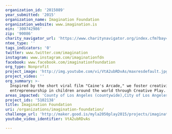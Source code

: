 ```yaml
---
organization_id: '2015089'
year_submitted: '2015'
organization_name: Imagination Foundation
organization_website: www.imagination.is
ein: '300742986'
zip: '90086'
charity_navigator_url: 'https://www.charitynavigator.org/index.cfm?bay=search.profile&ein=300742986'
ntee_type: ''
tags_indicators: '0'
twitter: www.twitter.com/imagination
instagram: www.instagram.com/imaginationfdn
facebook: www.facebook.com/imaginationfoundation
org_type: Nonprofit
project_image: 'http://img.youtube.com/vi/VtA2ubRDvAs/maxresdefault.jpg'
project_video: ''
org_summary: >-
  Inspired by the short viral film "Caine's Arcade," we foster creativity and
  entrepreneurship in children around the world through Creative Play.
areas_impacted: 'County of Los Angeles (countywide),City of Los Angeles (citywide),LAUSD'
project_ids: '5102138'
title: Imagination Foundation
uri: /organizations/imagination-foundation/
challenge_url: 'http://maker.good.is/myla2050play2015/projects/imagination.html'
youtube_video_identifier: VtA2ubRDvAs

---
```

